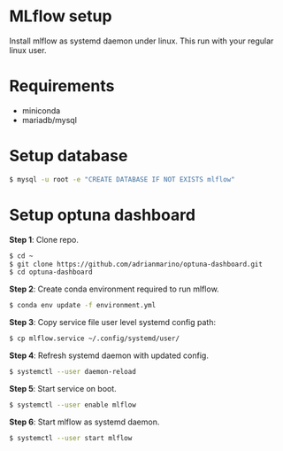 # MLflow setup

Install mlflow as systemd daemon under linux. This run with your regular linux user.

# Requirements

* miniconda
* mariadb/mysql

# Setup database

```bash
$ mysql -u root -e "CREATE DATABASE IF NOT EXISTS mlflow"
```

# Setup optuna dashboard

**Step 1**: Clone repo. 

```bash
$ cd ~
$ git clone https://github.com/adrianmarino/optuna-dashboard.git
$ cd optuna-dashboard
```

**Step 2**: Create conda environment required to run mlflow.

```bash
$ conda env update -f environment.yml
```

**Step 3**: Copy service file user level systemd config path:

```bash
$ cp mlflow.service ~/.config/systemd/user/
```

**Step 4**: Refresh systemd daemon with updated config.

```bash
$ systemctl --user daemon-reload
```

**Step 5**: Start service on boot.

```bash
$ systemctl --user enable mlflow
```

**Step 6**: Start mlflow as systemd daemon.

```bash
$ systemctl --user start mlflow
```